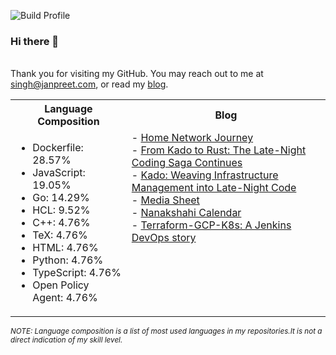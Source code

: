 ![Build Profile](https://github.com/janpreet/janpreet/workflows/Build%20README/badge.svg) <br /><h3>Hi there 👋 </h3> <br />Thank you for visiting my GitHub. You may reach out to me at [singh@janpreet.com](mailto:singh@janpreet.com), or read my [blog](https://janpreet.com). <br /><table style='float:right' markdown='1'><tr><th>Language Composition</th><th>Blog</th></tr><tr><td style='vertical-align:top' markdown='1'> 
- Dockerfile: 28.57% <br />
- JavaScript: 19.05% <br />
- Go: 14.29% <br />
- HCL: 9.52% <br />
- C++: 4.76% <br />
- TeX: 4.76% <br />
- HTML: 4.76% <br />
- Python: 4.76% <br />
- TypeScript: 4.76% <br />
- Open Policy Agent: 4.76% <br />
</td><td style='vertical-align:top' markdown='1'>
- <a href="https://janpreet.com/home-network" target="_blank">Home Network Journey</a><br />
- <a href="https://janpreet.com/rust-badge-generator" target="_blank">From Kado to Rust: The Late-Night Coding Saga Continues</a><br />
- <a href="https://janpreet.com/kado-story" target="_blank">Kado: Weaving Infrastructure Management into Late-Night Code</a><br />
- <a href="https://janpreet.com/media-sheet" target="_blank">Media Sheet</a><br />
- <a href="https://janpreet.com/nanakshahi-calendar" target="_blank">Nanakshahi Calendar</a><br />
- <a href="https://janpreet.com/terraform-gcp-k8s" target="_blank">Terraform-GCP-K8s: A Jenkins DevOps story</a><br />
</td></tr></table><small><i>NOTE: Language composition is a list of most used languages in my repositories.It is not a direct indication of my skill level.</i></small>